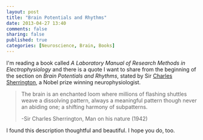 ```yaml
---
layout: post
title: "Brain Potentials and Rhythms"
date: 2013-04-27 13:40
comments: false
sharing: false
published: true
categories: [Neuroscience, Brain, Books]
---
```


I'm reading a book called _A Laboratory Manual of Research Methods in Electrophysiology_ and there is a quote I want to share from the beginning of the section on _Brain Potentials and Rhythms_, stated by Sir <a href='http://en.wikipedia.org/wiki/Charles_S._Sherrington' target='_BLANK'>Charles Sherrington</a>, a Nobel prize winning neurophysiologist. 

>The brain is an enchanted loom where millions of flashing shuttles weave a dissolving pattern, always a meaningful pattern though never an abiding one; a shifting harmony of subpatterns.
>
> -Sir Charles Sherrington, Man on his nature (1942)

I found this description thoughtful and beautiful. I hope you do, too. 
